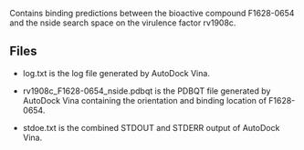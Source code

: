 Contains binding predictions between the bioactive compound F1628-0654 and the nside search space on the virulence factor rv1908c.

## Files

- log.txt is the log file generated by AutoDock Vina.

- rv1908c_F1628-0654_nside.pdbqt is the PDBQT file generated by AutoDock Vina containing the orientation and binding location of F1628-0654.

- stdoe.txt is the combined STDOUT and STDERR output of AutoDock Vina.

